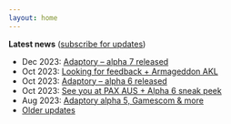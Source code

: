 ```yaml
---
layout: home
---
```


**Latest news** ([subscribe for updates](/updates))

- Dec 2023: [Adaptory – alpha 7 released](https://app.mailerlite.com/s5l2f6k2e6)
- Oct 2023: [Looking for feedback + Armageddon AKL](https://app.mailerlite.com/k2h1i1b3n0)
- Oct 2023: [Adaptory – alpha 6 released](https://app.mailerlite.com/j0b5z1w7m2)
- Oct 2023: [See you at PAX AUS + Alpha 6 sneak peek](https://app.mailerlite.com/t1l0m7n5i9)
- Aug 2023: [Adaptory alpha 5, Gamescom & more](https://app.mailerlite.com/r5q7z4u2f4)
- [Older updates](/updates)
